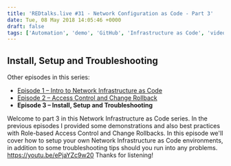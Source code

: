 ```yaml
---
title: 'REDtalks.live #31 - Network Configuration as Code - Part 3'
date: Tue, 08 May 2018 14:05:46 +0000
draft: false
tags: ['Automation', 'demo', 'GitHub', 'Infrastructure as Code', 'video']
---
```


Install, Setup and Troubleshooting
----------------------------------

Other episodes in this series:

*   [Episode 1 – Intro to Network Infrastructure as Code](http://redtalks.live/2018/05/02/redtalks-live-29-network-infrastructure-as-code-part-1/)
*   [Episode 2 – Access Control and Change Rollback](https://redtalks.live/2018/05/04/redtalks-live-30-network-infrastructure-as-code-part-2/)
*   **Episode 3 – Install, Setup and Troubleshooting**

Welcome to part 3 in this Network Infrastructure as Code series. In the previous episodes I provided some demonstrations and also best practices with Role-based Access Control and Change Rollbacks. In this episode we'll cover how to setup your own Network Infrastructure as Code environments, in addition to some troubleshooting tips should you run into any problems. https://youtu.be/ePjaYZc9w20 Thanks for listening!